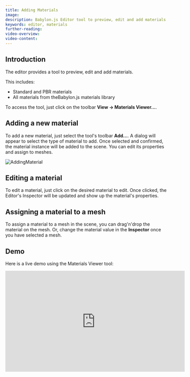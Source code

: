 ```yaml
---
title: Adding Materials
image: 
description: Babylon.js Editor tool to preview, edit and add materials.
keywords: editor, materials
further-reading:
video-overview:
video-content:
---
```


## Introduction

The editor provides a tool to preview, edit and add materials.

This includes:
* Standard and PBR materials
* All materials from theBabylon.js materials library

To access the tool, just click on the toolbar **View -> Materials Viewer...**.

## Adding a new material
To add a new material, just select the tool's toolbar **Add...**. A dialog will appear to select the type of material to add.
Once selected and confirmed, the material instance will be added to the scene. You can edit its properties and assign to meshes.

![AddingMaterial](/img/extensions/Editor/ManagingMaterials/AddingMaterial.png)

## Editing a material
To edit a material, just click on the desired material to edit. Once clicked, the Editor's Inspector will be updated and show up the material's properties.

## Assigning a material to a mesh
To assign a material to a mesh in the scene, you can drag'n'drop the material on the mesh. Or, change the material value in the **Inspector** once you have selected a mesh.

## Demo
Here is a live demo using the Materials Viewer tool:

<iframe width="560" height="315" src="https://www.youtube.com/embed/alCcn_lUjRc" frameborder="0" allow="autoplay; encrypted-media" allowFullScreen></iframe>